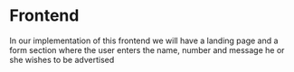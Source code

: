 # Frontend

In our implementation of this frontend we will have a landing page and a form section where the user enters the name, number and message he or she wishes to be advertised
